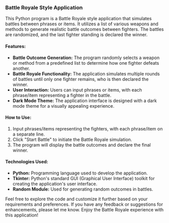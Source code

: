 ### Battle Royale Style Application

This Python program is a Battle Royale style application that simulates battles between phrases or items. It utilizes a list of various weapons and methods to generate realistic battle outcomes between fighters. The battles are randomized, and the last fighter standing is declared the winner.

#### Features:
- **Battle Outcome Generation:** The program randomly selects a weapon or method from a predefined list to determine how one fighter defeats another.
- **Battle Royale Functionality:** The application simulates multiple rounds of battles until only one fighter remains, who is then declared the winner.
- **User Interaction:** Users can input phrases or items, with each phrase/item representing a fighter in the battle.
- **Dark Mode Theme:** The application interface is designed with a dark mode theme for a visually appealing experience.

#### How to Use:
1. Input phrases/items representing the fighters, with each phrase/item on a separate line.
2. Click "Start Battle" to initiate the Battle Royale simulation.
3. The program will display the battle outcomes and declare the final winner.

#### Technologies Used:
- **Python:** Programming language used to develop the application.
- **Tkinter:** Python's standard GUI (Graphical User Interface) toolkit for creating the application's user interface.
- **Random Module:** Used for generating random outcomes in battles.

Feel free to explore the code and customize it further based on your requirements and preferences. If you have any feedback or suggestions for enhancements, please let me know. Enjoy the Battle Royale experience with this application!
